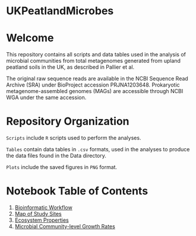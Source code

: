 # UKPeatlandMicrobes
# Welcome
This repository contains all scripts and data tables used in the analysis of microbial communities from total metagenomes generated from upland peatland soils in the UK, as described in Pallier et al.

The original raw sequence reads are available in the NCBI Sequence Read Archive (SRA) under BioProject accession PRJNA1203648. Prokaryotic metagenome-assembled genomes (MAGs) are accessible through NCBI WGA under the same accession.

# Repository Organization
`Scripts` include `R` scripts used to perform the analyses.

`Tables` contain data tables in `.csv` formats, used in the analyses to produce the data files found in the Data directory. 

`Plots` include the saved figures in `PNG` format.

# Notebook Table of Contents
1. [Bioinformatic Workflow](https://github.com/AnantharamanLab/UKPeatlandViruses/blob/main/workflow.ipynb)
2. [Map of Study Sites](https://github.com/MalikLab-UOE/UKPeatlandMicrobes/blob/main/Scripts/Figure1a.R)
3. [Ecosystem Properties](https://github.com/MalikLab-UOE/UKPeatlandMicrobes/blob/main/Scripts/Figure1b-i.R)
4. [Microbial Community-level Growth Rates](https://github.com/MalikLab-UOE/UKPeatlandMicrobes/blob/main/Scripts/Figure2.R)
